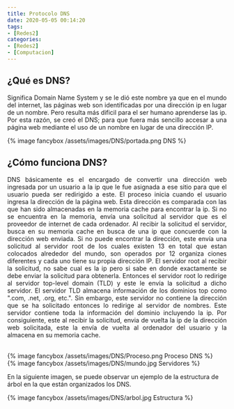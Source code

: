 ```yaml
---
title: Protocolo DNS
date: 2020-05-05 00:14:20
tags:
- [Redes2]
categories:
- [Redes2]
- [Computacion]
---
```


<h2>¿Qué es DNS?</h2>
<p align="justify">
    Significa Domain Name System y se le dió este nombre ya que en el mundo del internet, las páginas web son identificadas
    por una dirección ip en lugar de un nombre. Pero resulta más dificil para el ser humano aprenderse las ip.
    <!-- more --> 
    Por esta razón, se creó el DNS; para que fuera más sencillo accesar a una página web mediante el uso de un nombre en lugar
    de una dirección IP. 
</p>
{% image fancybox /assets/images/DNS/portada.png DNS %}
</br>
<h2>¿Cómo funciona DNS?</h2>
<p align="justify">
    DNS básicamente es el encargado de convertir una dirección web ingresada por un usuario a la ip que le fue asignada a ese sitio
    para que el usuario pueda ser redirigido a este. El proceso inicia cuando el usuario ingresa la dirección de la página web. Esta
    dirección es comparada con las que han sido almacenadas en la memoria cache para encontrar la ip. Si no se encuentra en la memoria,
    envía una solicitud al servidor que es el proveedor de internet de cada ordenador. Al recibir la solicitud el servidor, busca en
    su memoria cache en busca de una ip que concuerde con la dirección web enviada. Si no puede encontrar la dirección, este envía una
    solicitud al servidor root de los cuales existen 13 en total que estan colocados alrededor del mundo, son operados por 12 organiza
    ciones diferentes y cada uno tiene su propia dirección IP. El servidor root al recibir la solicitud, no sabe cual es la ip pero si
    sabe en donde exactamente se debe enviar la solicitud para obtenerla. Entonces el servidor root lo redirige al servidor top-level domain (TLD) y este le envía la solicitud a dicho servidor. El servidor TLD almacena información de los dominios top como ".com, 
    .net, .org, etc.". Sin embargo, este servidor no contiene la dirección que se ha solicitado entonces lo redirige al servidor de
    nombres. Este servidor contiene toda la información del dominio incluyendo la ip. Por consiguiente, este al recibir la solicitud,
    envia de vuelta la ip de la dirección web solicitada, este la envía de vuelta al ordenador del usuario y la almacena en su memoria
    cache. 
</p>
</br>
{% image fancybox /assets/images/DNS/Proceso.png Proceso DNS %}
</br>
{% image fancybox /assets/images/DNS/mundo.jpg Servidores %}
</br>
<p>
    En la siguiente imagen, se puede observar un ejemplo de la estructura de árbol en la que están organizados los DNS.
</p>
{% image fancybox /assets/images/DNS/arbol.jpg Estructura %}
</br>

<p>

    
</p>